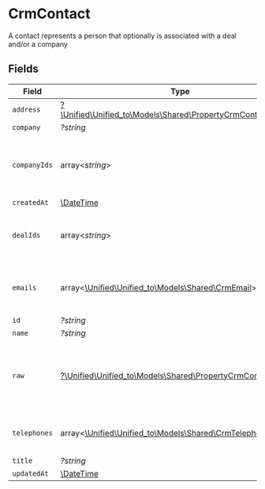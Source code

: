 # CrmContact

A contact represents a person that optionally is associated with a deal and/or a company


## Fields

| Field                                                                                                            | Type                                                                                                             | Required                                                                                                         | Description                                                                                                      |
| ---------------------------------------------------------------------------------------------------------------- | ---------------------------------------------------------------------------------------------------------------- | ---------------------------------------------------------------------------------------------------------------- | ---------------------------------------------------------------------------------------------------------------- |
| `address`                                                                                                        | [?\Unified\Unified_to\Models\Shared\PropertyCrmContactAddress](../../models/shared/PropertyCrmContactAddress.md) | :heavy_minus_sign:                                                                                               | N/A                                                                                                              |
| `company`                                                                                                        | *?string*                                                                                                        | :heavy_minus_sign:                                                                                               | N/A                                                                                                              |
| `companyIds`                                                                                                     | array<*string*>                                                                                                  | :heavy_minus_sign:                                                                                               | An array of company IDs associated with this contact                                                             |
| `createdAt`                                                                                                      | [\DateTime](https://www.php.net/manual/en/class.datetime.php)                                                    | :heavy_minus_sign:                                                                                               | N/A                                                                                                              |
| `dealIds`                                                                                                        | array<*string*>                                                                                                  | :heavy_minus_sign:                                                                                               | An array of deal IDs associated with this contact                                                                |
| `emails`                                                                                                         | array<[\Unified\Unified_to\Models\Shared\CrmEmail](../../models/shared/CrmEmail.md)>                             | :heavy_minus_sign:                                                                                               | An array of email addresses for this contact                                                                     |
| `id`                                                                                                             | *?string*                                                                                                        | :heavy_minus_sign:                                                                                               | N/A                                                                                                              |
| `name`                                                                                                           | *?string*                                                                                                        | :heavy_minus_sign:                                                                                               | N/A                                                                                                              |
| `raw`                                                                                                            | [?\Unified\Unified_to\Models\Shared\PropertyCrmContactRaw](../../models/shared/PropertyCrmContactRaw.md)         | :heavy_minus_sign:                                                                                               | The raw data returned by the integration for this contact                                                        |
| `telephones`                                                                                                     | array<[\Unified\Unified_to\Models\Shared\CrmTelephone](../../models/shared/CrmTelephone.md)>                     | :heavy_minus_sign:                                                                                               | An array of telephones for this contact                                                                          |
| `title`                                                                                                          | *?string*                                                                                                        | :heavy_minus_sign:                                                                                               | N/A                                                                                                              |
| `updatedAt`                                                                                                      | [\DateTime](https://www.php.net/manual/en/class.datetime.php)                                                    | :heavy_minus_sign:                                                                                               | N/A                                                                                                              |